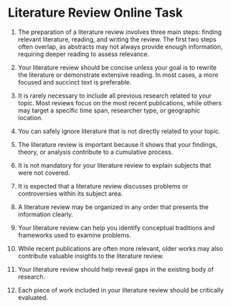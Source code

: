 # Literature Review Online Task

1. The preparation of a literature review involves three main steps: finding relevant literature, reading, and writing the review. The first two steps often overlap, as abstracts may not always provide enough information, requiring deeper reading to assess relevance.

2. Your literature review should be concise unless your goal is to rewrite the literature or demonstrate extensive reading. In most cases, a more focused and succinct text is preferable.

3. It is rarely necessary to include all previous research related to your topic. Most reviews focus on the most recent publications, while others may target a specific time span, researcher type, or geographic location.

4. You can safely ignore literature that is not directly related to your topic.

5. The literature review is important because it shows that your findings, theory, or analysis contribute to a cumulative process.

6. It is not mandatory for your literature review to explain subjects that were not covered.

7. It is expected that a literature review discusses problems or controversies within its subject area.

8. A literature review may be organized in any order that presents the information clearly.

9. Your literature review can help you identify conceptual traditions and frameworks used to examine problems.

10. While recent publications are often more relevant, older works may also contribute valuable insights to the literature review.

11. Your literature review should help reveal gaps in the existing body of research.

12. Each piece of work included in your literature review should be critically evaluated.